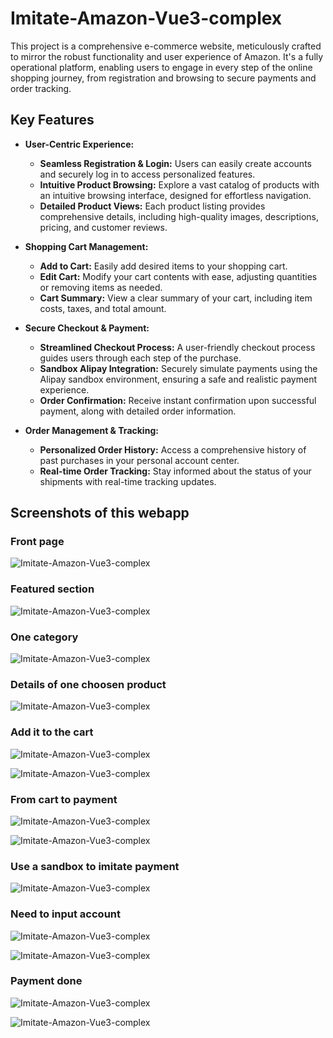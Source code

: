 # Imitate-Amazon-Vue3-complex
This project is a comprehensive e-commerce website, meticulously crafted to mirror the robust functionality and user experience of Amazon. It's a fully operational platform, enabling users to engage in every step of the online shopping journey, from registration and browsing to secure payments and order tracking.

## Key Features

*   **User-Centric Experience:**
    *   **Seamless Registration & Login:** Users can easily create accounts and securely log in to access personalized features.
    *   **Intuitive Product Browsing:** Explore a vast catalog of products with an intuitive browsing interface, designed for effortless navigation.
    *   **Detailed Product Views:** Each product listing provides comprehensive details, including high-quality images, descriptions, pricing, and customer reviews.

*   **Shopping Cart Management:**
    *   **Add to Cart:** Easily add desired items to your shopping cart.
    *   **Edit Cart:** Modify your cart contents with ease, adjusting quantities or removing items as needed.
    *   **Cart Summary:** View a clear summary of your cart, including item costs, taxes, and total amount.

*   **Secure Checkout & Payment:**
    *   **Streamlined Checkout Process:** A user-friendly checkout process guides users through each step of the purchase.
    *   **Sandbox Alipay Integration:** Securely simulate payments using the Alipay sandbox environment, ensuring a safe and realistic payment experience.
    *   **Order Confirmation:** Receive instant confirmation upon successful payment, along with detailed order information.

*   **Order Management & Tracking:**
    *   **Personalized Order History:** Access a comprehensive history of past purchases in your personal account center.
    *   **Real-time Order Tracking:** Stay informed about the status of your shipments with real-time tracking updates.


## Screenshots of this webapp

### Front page

![Imitate-Amazon-Vue3-complex](screenshots/1.png)

### Featured section

![Imitate-Amazon-Vue3-complex](screenshots/3.gif)

### One category

![Imitate-Amazon-Vue3-complex](screenshots/3.png)

### Details of one choosen product

![Imitate-Amazon-Vue3-complex](screenshots/4.png)

### Add it to the cart

![Imitate-Amazon-Vue3-complex](screenshots/5.png)

![Imitate-Amazon-Vue3-complex](screenshots/6.png)

### From cart to payment

![Imitate-Amazon-Vue3-complex](screenshots/7.png)

![Imitate-Amazon-Vue3-complex](screenshots/8.png)

### Use a sandbox to imitate payment

![Imitate-Amazon-Vue3-complex](screenshots/9.png)

### Need to input account

![Imitate-Amazon-Vue3-complex](screenshots/10.png)

![Imitate-Amazon-Vue3-complex](screenshots/11.png)

### Payment done

![Imitate-Amazon-Vue3-complex](screenshots/12.png)

![Imitate-Amazon-Vue3-complex](screenshots/13.png)

